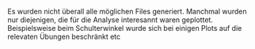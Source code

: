 Es wurden nicht überall alle möglichen Files generiert. Manchmal wurden nur diejenigen, die für die Analyse interesannt waren geplottet. Beispielsweise beim Schulterwinkel wurde sich bei einigen Plots auf die relevaten Übungen beschränkt etc
